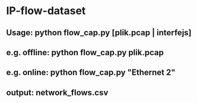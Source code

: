 # IP-flow-dataset
## Usage: python flow_cap.py [plik.pcap | interfejs]
## e.g. offline: python flow_cap.py plik.pcap
## e.g. online: python flow_cap.py "Ethernet 2"
## output: network_flows.csv

